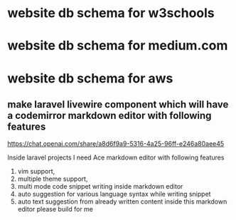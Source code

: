 
# website db schema for w3schools

# website db schema for medium.com

# website db schema for aws

## make  laravel livewire component which will have a codemirror markdown editor with following features
https://chat.openai.com/share/a8d6f9a9-5316-4a25-96ff-e246a80aee45



Inside laravel projects I need Ace markdown editor with following features
1. vim support, 
2. multiple theme support, 
3. multi mode code snippet writing inside markdown editor
4. auto suggestion for various language syntax while writing snippet
5. auto text suggestion from already written content inside this markdown editor
please build for me